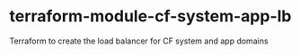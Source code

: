 # terraform-module-cf-system-app-lb
Terraform to create the load balancer for CF system and app domains

